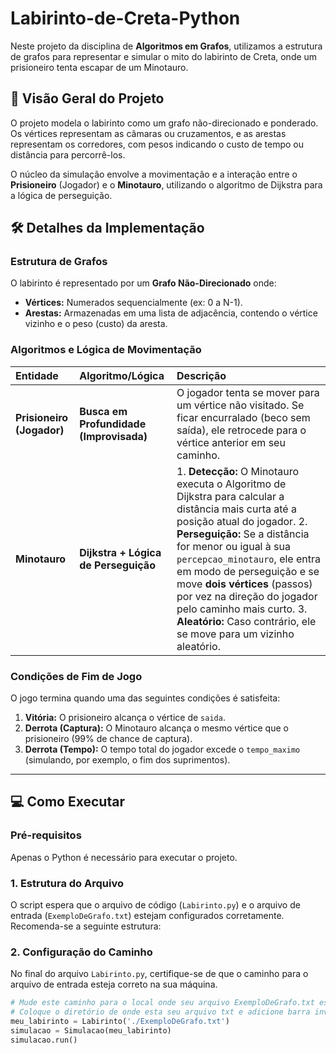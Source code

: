 # Labirinto-de-Creta-Python

Neste projeto da disciplina de **Algoritmos em Grafos**, utilizamos a estrutura de grafos para representar e simular o mito do labirinto de Creta, onde um prisioneiro tenta escapar de um Minotauro.

## 🌟 Visão Geral do Projeto

O projeto modela o labirinto como um grafo não-direcionado e ponderado. Os vértices representam as câmaras ou cruzamentos, e as arestas representam os corredores, com pesos indicando o custo de tempo ou distância para percorrê-los.

O núcleo da simulação envolve a movimentação e a interação entre o **Prisioneiro** (Jogador) e o **Minotauro**, utilizando o algoritmo de Dijkstra para a lógica de perseguição.

## 🛠️ Detalhes da Implementação

### Estrutura de Grafos

O labirinto é representado por um **Grafo Não-Direcionado** onde:
* **Vértices:** Numerados sequencialmente (ex: 0 a N-1).
* **Arestas:** Armazenadas em uma lista de adjacência, contendo o vértice vizinho e o peso (custo) da aresta.

### Algoritmos e Lógica de Movimentação

| Entidade | Algoritmo/Lógica | Descrição |
| :--- | :--- | :--- |
| **Prisioneiro (Jogador)** | **Busca em Profundidade (Improvisada)** | O jogador tenta se mover para um vértice não visitado. Se ficar encurralado (beco sem saída), ele retrocede para o vértice anterior em seu caminho. |
| **Minotauro** | **Dijkstra + Lógica de Perseguição** | 1. **Detecção:** O Minotauro executa o Algoritmo de Dijkstra para calcular a distância mais curta até a posição atual do jogador. 2. **Perseguição:** Se a distância for menor ou igual à sua `percepcao_minotauro`, ele entra em modo de perseguição e se move **dois vértices** (passos) por vez na direção do jogador pelo caminho mais curto. 3. **Aleatório:** Caso contrário, ele se move para um vizinho aleatório. |

### Condições de Fim de Jogo

O jogo termina quando uma das seguintes condições é satisfeita:
1.  **Vitória:** O prisioneiro alcança o vértice de `saida`.
2.  **Derrota (Captura):** O Minotauro alcança o mesmo vértice que o prisioneiro (99% de chance de captura).
3.  **Derrota (Tempo):** O tempo total do jogador excede o `tempo_maximo` (simulando, por exemplo, o fim dos suprimentos).

---

## 💻 Como Executar

### Pré-requisitos
Apenas o Python é necessário para executar o projeto.

### 1. Estrutura do Arquivo

O script espera que o arquivo de código (`Labirinto.py`) e o arquivo de entrada (`ExemploDeGrafo.txt`) estejam configurados corretamente. Recomenda-se a seguinte estrutura:

### 2. Configuração do Caminho

No final do arquivo `Labirinto.py`, certifique-se de que o caminho para o arquivo de entrada esteja correto na sua máquina.

```python
# Mude este caminho para o local onde seu arquivo ExemploDeGrafo.txt está
# Coloque o diretório de onde esta seu arquivo txt e adicione barra inversa '\' em cada barra ja existente.
meu_labirinto = Labirinto('./ExemploDeGrafo.txt') 
simulacao = Simulacao(meu_labirinto)
simulacao.run()
